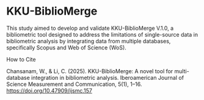 # KKU-BiblioMerge
This study aimed to develop and validate KKU-BiblioMerge V.1.0, a bibliometric tool designed to address the limitations of single-source data in bibliometric analysis by integrating data from multiple databases, specifically Scopus and Web of Science (WoS).

How to Cite

Chansanam, W., & Li, C. (2025). KKU-BiblioMerge: A novel tool for multi-database integration in bibliometric analysis. Iberoamerican Journal of Science Measurement and Communication, 5(1), 1–16. https://doi.org/10.47909/ijsmc.157
